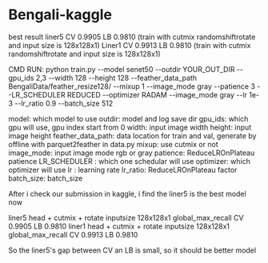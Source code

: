 # Bengali-kaggle

best result
liner5 CV 0.9905 LB 0.9810  (train with cutmix randomshiftrotate and input size is 128x128x1)
Liner1 CV 0.9913 LB 0.9810  (train with cutmix randomshiftrotate and input size is 128x128x1)



CMD RUN:
python train.py --model senet50 --outdir YOUR_OUT_DIR
                --gpu_ids 2,3
                --width 128 --height 128
                --feather_data_path BengaliData/feather_resize128/
                --mixup 1
                --image_mode gray
                --patience 3
                --LR_SCHEDULER REDUCED
                --optimizer RADAM
                --image_mode gray
                --lr 1e-3
                --lr_ratio 0.9
                --batch_size 512



model: which model to use
outdir: model and log save dir
gpu_ids: which gpu will use, gpu index start from 0
width: input image width
height: input image height
feather_data_path: data location for train and val, generate by offline with parquet2feather in data.py
mixup: use cutmix or not
image_mode: input image mode rgb or gray
patience: ReduceLROnPlateau patience
LR_SCHEDULER : which one schedular will use
optimizer: which optimizer will use
lr : learning rate
lr_ratio: ReduceLROnPlateau factor
batch_size: batch_size



After i check our submission in kaggle, i find the liner5 is the best model now

liner5 head + cutmix + rotate inputsize 128x128x1 global_max_recall CV 0.9905 LB 0.9810
liner1 head + cutmix + rotate inputsize 128x128x1 global_max_recall CV 0.9913 LB 0.9810


So the liner5's gap between CV an LB is small, so it should be better model







